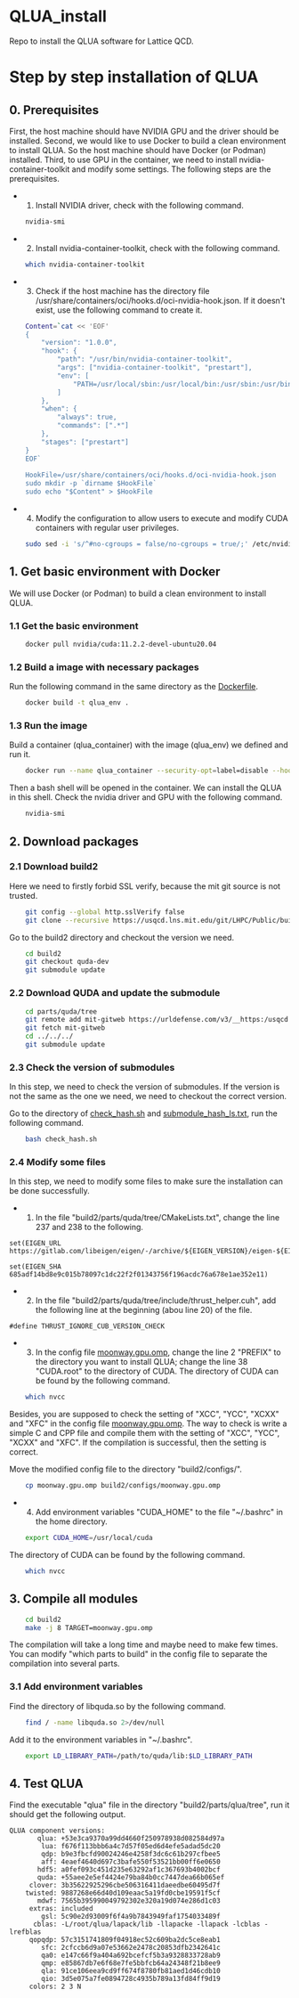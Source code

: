 # QLUA_install
Repo to install the QLUA software for Lattice QCD.



# Step by step installation of QLUA

## 0. Prerequisites

First, the host machine should have NVIDIA GPU and the driver should be installed. Second, we would like to use Docker to build a clean environment to install QLUA. So the host machine should have Docker (or Podman) installed. Third, to use GPU in the container, we need to install nvidia-container-toolkit and modify some settings. The following steps are the prerequisites.

- 1. Install NVIDIA driver, check with the following command.
```bash
    nvidia-smi
```
- 2. Install nvidia-container-toolkit, check with the following command.
```bash
    which nvidia-container-toolkit
``` 

- 3. Check if the host machine has the directory file /usr/share/containers/oci/hooks.d/oci-nvidia-hook.json. If it doesn't exist, use the following command to create it.
```bash
    Content=`cat << 'EOF'
    {
        "version": "1.0.0",
        "hook": {
            "path": "/usr/bin/nvidia-container-toolkit",
            "args": ["nvidia-container-toolkit", "prestart"],
            "env": [
                "PATH=/usr/local/sbin:/usr/local/bin:/usr/sbin:/usr/bin:/sbin:/bin"
            ]
        },
        "when": {
            "always": true,
            "commands": [".*"]
        },
        "stages": ["prestart"]
    }
    EOF`
    
    HookFile=/usr/share/containers/oci/hooks.d/oci-nvidia-hook.json
    sudo mkdir -p `dirname $HookFile`
    sudo echo "$Content" > $HookFile
```

- 4. Modify the configuration to allow users to execute and modify CUDA containers with regular user privileges.
```bash
    sudo sed -i 's/^#no-cgroups = false/no-cgroups = true/;' /etc/nvidia-container-runtime/config.toml
```


## 1. Get basic environment with Docker
We will use Docker (or Podman) to build a clean environment to install QLUA.

### 1.1 Get the basic environment
```bash
    docker pull nvidia/cuda:11.2.2-devel-ubuntu20.04
```

### 1.2 Build a image with necessary packages
Run the following command in the same directory as the [Dockerfile](/Dockerfile).
```bash
    docker build -t qlua_env .
```

### 1.3 Run the image
Build a container (qlua_container) with the image (qlua_env) we defined and run it.
```bash
    docker run --name qlua_container --security-opt=label=disable --hooks-dir=/usr/share/containers/oci/hooks.d/ --runtime=nvidia --rm -it qlua_env
```

Then a bash shell will be opened in the container. We can install the QLUA in this shell. Check the nvidia driver and GPU with the following command.
```bash
    nvidia-smi
```

## 2. Download packages

### 2.1 Download build2
Here we need to firstly forbid SSL verify, because the mit git source is not trusted.
```bash
    git config --global http.sslVerify false
    git clone --recursive https://usqcd.lns.mit.edu/git/LHPC/Public/build2.git
```

Go to the build2 directory and checkout the version we need.
```bash
    cd build2
    git checkout quda-dev
    git submodule update
```

### 2.2 Download QUDA and update the submodule
```bash
    cd parts/quda/tree
    git remote add mit-gitweb https://urldefense.com/v3/__https:/usqcd.lns.mit.edu/git/LHPC/Public/alien-libs/quda.git
    git fetch mit-gitweb
    cd ../../../
    git submodule update
```

### 2.3 Check the version of submodules
In this step, we need to check the version of submodules. If the version is not the same as the one we need, we need to checkout the correct version.

Go to the directory of [check_hash.sh](/check_hash.sh) and [submodule_hash_ls.txt](/submodule_hash_ls.txt), run the following command.
```bash
    bash check_hash.sh
```

### 2.4 Modify some files
In this step, we need to modify some files to make sure the installation can be done successfully.

- 1. In the file "build2/parts/quda/tree/CMakeLists.txt", change the line 237 and 238 to the following.
```
set(EIGEN_URL https://gitlab.com/libeigen/eigen/-/archive/${EIGEN_VERSION}/eigen-${EIGEN_VERSION}.tar.bz2)

set(EIGEN_SHA 685adf14bd8e9c015b78097c1dc22f2f01343756f196acdc76a678e1ae352e11)
```

- 2. In the file "build2/parts/quda/tree/include/thrust_helper.cuh", add the following line at the beginning (abou line 20) of the file.
```
#define THRUST_IGNORE_CUB_VERSION_CHECK
```

- 3. In the config file [moonway.gpu.omp](/moonway.gpu.omp), change the line 2 "PREFIX" to the directory you want to install QLUA; change the line 38 "CUDA.root" to the directory of CUDA. The directory of CUDA can be found by the following command.
```bash
    which nvcc
```

Besides, you are supposed to check the setting of "XCC", "YCC", "XCXX" and "XFC" in the config file [moonway.gpu.omp](/moonway.gpu.omp). The way to check is write a simple C and CPP file and compile them with the setting of "XCC", "YCC", "XCXX" and "XFC". If the compilation is successful, then the setting is correct.

Move the modified config file to the directory "build2/configs/".
```bash
    cp moonway.gpu.omp build2/configs/moonway.gpu.omp
```

- 4. Add environment variables "CUDA_HOME" to the file "~/.bashrc" in the home directory.
```bash
    export CUDA_HOME=/usr/local/cuda
```
The directory of CUDA can be found by the following command.
```bash
    which nvcc
```

## 3. Compile all modules
```bash
    cd build2
    make -j 8 TARGET=moonway.gpu.omp
```

The compilation will take a long time and maybe need to make few times. You can modify "which parts to build" in the config file to separate the compilation into several parts.

### 3.1 Add environment variables
Find the directory of libquda.so by the following command.
```bash
    find / -name libquda.so 2>/dev/null
```
Add it to the environment variables in "~/.bashrc".
```bash
    export LD_LIBRARY_PATH=/path/to/quda/lib:$LD_LIBRARY_PATH
```

## 4. Test QLUA
Find the executable "qlua" file in the directory "build2/parts/qlua/tree", run it should get the following output.
```
QLUA component versions:
       qlua: +53e3ca9370a99dd4660f250978938d082584d97a
        lua: f676f113bbb6a4c7d57f05ed6d4efe5adad5dc20
        qdp: b9e3fbcfd90024246e4258f3dc6c61b297cfbee5
        aff: 4eaef4640d697c3bafe550f53521bb00ff6e0650
       hdf5: a0fef093c451d235e63292af1c367693b4002bcf
       quda: +55aee2e5ef4424e79ba84b0cc7447dea66b065ef
     clover: 3b35622925296cbe506316411daeedbe60495d7f
    twisted: 9887268e66d40d109eaac5a19fd0cbe19591f5cf
       mdwf: 7565b395990049792302e320a19d074e286d1c03
     extras: included
        gsl: 5c90e2d93009f6f4a9b7843949faf1754033489f
      cblas: -L/root/qlua/lapack/lib -llapacke -llapack -lcblas -lrefblas 
     qopqdp: 57c3151741809f04918ec52c609ba2dc5ce8eab1
        sfc: 2cfccb6d9a07e53662e2478c20853dfb2342641c
        qa0: e147c66f9a404a692bcefcf5b3a9328833728ab9
        qmp: e85867db7e6f68e7fe5bbfcb64a24348f21b8ee9
        qla: 91ce106eea9cd9ff674f8780fb81aed1d46cdb10
        qio: 3d5e075a7fe0894728c4935b789a13fd84ff9d19
     colors: 2 3 N
```